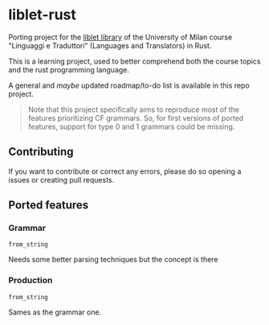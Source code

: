 # liblet-rust

Porting project for the [liblet library](https://github.com/let-unimi/liblet) of the University of Milan course "Linguaggi e Traduttori" (Languages and Translators) in Rust.

This is a learning project, used to better comprehend both the course topics and the rust programming language.

A general and _maybe_ updated roadmap/to-do list is available in this repo project.

> Note that this project specifically aims to reproduce most of the features prioritizing CF grammars. So, for first versions of ported features, support for type 0 and 1 grammars could be missing.

## Contributing

If you want to contribute or correct any errors, please do so opening a issues or creating pull requests.

## Ported features

### Grammar

`from_string`

Needs some better parsing techniques but the concept is there

### Production

`from_string`

Sames as the grammar one.
